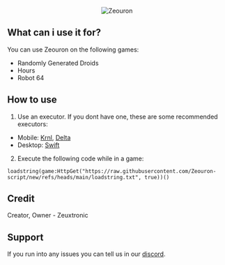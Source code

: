 <p align="center">
  <picture>
    <source media="(prefers-color-scheme: dark)" srcset="./readme/logotext-white.png">
    <source media="(prefers-color-scheme: light)" srcset="./readme/logotext-dark.png">
    <img alt="Zeouron" src="./readme/logo.png">
  </picture>
</p>

## What can i use it for?
You can use Zeouron on the following games:
- Randomly Generated Droids
- Hours
- Robot 64

## How to use
1. Use an executor. If you dont have one, these are some recommended executors:
- Mobile: [Krnl](krnl.cat), [Delta](deltaexploits.gg)
- Desktop: [Swift](getswift.vip)

2. Execute the following code while in a game:
```luau
loadstring(game:HttpGet("https://raw.githubusercontent.com/Zeouron-script/new/refs/heads/main/loadstring.txt", true))()
```

## Credit
Creator, Owner - Zeuxtronic

## Support
If you run into any issues you can tell us in our [discord](https://discord.com/invite/BjrHC26rUP).

